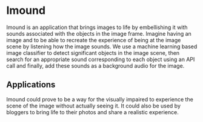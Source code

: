# Imound
Imound is an application that brings images to life by embellishing it with sounds associated with the objects in the image frame. Imagine having an image and to be able to recreate the experience of being at the image scene by listening how the image sounds. We use a machine learning based image classifier to detect significant objects in the image scene, then search for an appropriate sound corresponding to each object using an API call and finally, add these sounds as a background audio for the image. 
## Applications
Imound could prove to be a way for the visually impaired to experience the scene of the image without actually seeing it. It could also be used by bloggers to bring life to their photos and share a realistic experience.
